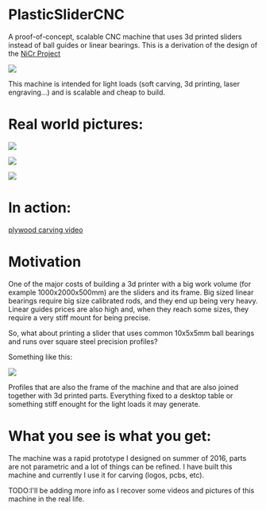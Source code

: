 # PlasticSliderCNC
A proof-of-concept, scalable CNC machine that uses 3d printed sliders instead of ball guides or linear bearings. This is a derivation of the design of the [NiCr Project](https://github.com/JMG1/NiCr)

![](https://1.bp.blogspot.com/-Uc_LOJ0LulY/WRbOIUTTJiI/AAAAAAAAC9w/1ENcbq2rC6g5fGYeOn4uJ60Wui8xSa68ACLcB/s1600/3DprintedCNC.png)

This machine is intended for light loads (soft carving, 3d printing, laser engraving...) and is scalable
and cheap to build.

# Real world pictures:
![](https://4.bp.blogspot.com/-LeMVwbwi85w/WRrqXjGk8PI/AAAAAAAAC-s/td2N8oDseVwixNI0NvTt0ceYt_FR7LufwCLcB/s1600/photo_2017-05-16_13-54-44.jpg)

![](https://1.bp.blogspot.com/-PJBrFHMUnJY/WRrqXEVGoQI/AAAAAAAAC-Q/7k_WSrVh0IEECpohBAawLVqHCDuixI4CACLcB/s1600/photo_2017-05-16_13-54-24.jpg)

![](https://4.bp.blogspot.com/-knwlQCmjGHo/WRrqXXCh6xI/AAAAAAAAC-c/562gCBHNrZUkMaSNEXIPXIF3nj2HkY1VQCLcB/s1600/photo_2017-05-16_13-54-31.jpg)

# In action:
[plywood carving video](https://www.youtube.com/watch?v=l4OVjnENlb0&feature=youtu.be)


# Motivation
One of the major costs of building a 3d printer with a big work volume (for example 1000x2000x500mm) are the sliders and its frame. 
Big sized linear bearings require big size calibrated rods, and they end up being very heavy. Linear guides prices are also high and, when they reach some sizes, they require a very stiff mount for being precise.

So, what about printing a slider that uses common 10x5x5mm ball bearings and runs over square steel precision profiles?

Something like this:

![](https://2.bp.blogspot.com/-HS4TpQk49e4/WRbRv48PdyI/AAAAAAAAC98/55Q2Tc7Yg_4nFePQAVvm6jaNH3dL5ZtLgCLcB/s1600/slidercnc.png)

Profiles that are also the frame of the machine and that are also joined together with 3d printed parts. Everything fixed to a desktop table or something stiff enought for the light loads it may generate.


# What you see is what you get:

The machine was a rapid prototype I designed on summer of 2016, parts are not parametric and a lot of things can be refined. I have built this machine and currently I use it for carving (logos, pcbs, etc).


TODO:I'll be adding more info as I recover some videos and pictures of this machine in the real life.
